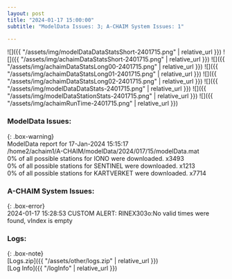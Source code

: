 ```yaml
---
layout: post
title: "2024-01-17 15:00:00"
subtitle: "ModelData Issues: 3; A-CHAIM System Issues: 1"

---
```


![]({{ "/assets/img/modelDataDataStatsShort-2401715.png" | relative_url }})
![]({{ "/assets/img/achaimDataStatsShort-2401715.png" | relative_url }})
![]({{ "/assets/img/achaimDataStatsLong00-2401715.png" | relative_url }})
![]({{ "/assets/img/achaimDataStatsLong01-2401715.png" | relative_url }})
![]({{ "/assets/img/achaimDataStatsLong02-2401715.png" | relative_url }})
![]({{ "/assets/img/modelDataDataStats-2401715.png" | relative_url }})
![]({{ "/assets/img/modelDataStationStats-2401715.png" | relative_url }})
![]({{ "/assets/img/achaimRunTime-2401715.png" | relative_url }})


### ModelData Issues:  
  
{: .box-warning}  
 ModelData report for 17-Jan-2024 15:15:17   
 /home2/achaim1/A-CHAIM/modelData/2024/017/15/modelData.mat   
 0% of all possible stations for IONO were downloaded. x3493   
 0% of all possible stations for SENTINEL were downloaded. x1213   
 0% of all possible stations for KARTVERKET were downloaded. x7714   
  
### A-CHAIM System Issues:  
  
{: .box-error}  
2024-01-17 15:28:53 CUSTOM ALERT: RINEX303o:No valid times were found, vIndex is empty  

### Logs:  
  
{: .box-note}  
[Logs.zip]({{ "/assets/other/logs.zip" | relative_url }})  
[Log Info]({{ "/logInfo" | relative_url }})  
